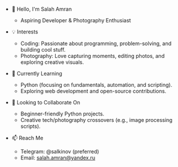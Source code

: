 - 👋 Hello, I'm Salah Amran
    - Aspiring Developer & Photography Enthusiast

- 💡 Interests

    - Coding: Passionate about programming, problem-solving, and building cool stuff.
    - Photography: Love capturing moments, editing photos, and exploring creative visuals.

- 🌱 Currently Learning

    - Python (focusing on fundamentals, automation, and scripting).
    - Exploring web development and open-source contributions.

- 🤝 Looking to Collaborate On

    - Beginner-friendly Python projects.
    - Creative tech/photography crossovers (e.g., image processing scripts).

- 📫 Reach Me
    - Telegram: @salkinov (preferred)
    - Email: salah.amran@yandex.ru
